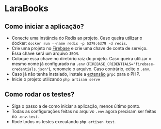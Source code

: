 # LaraBooks

## Como iniciar a aplicação?

- Conecte uma instância do Redis ao projeto. Caso queira utilizar o docker: `docker run --name redis -p 6379:6379 -d redis`.
- Crie uma projeto no [Firebase](https://console.firebase.google.com/u/0/) e crie uma chave de conta de serviço. Essa chave será um arquivo `JSON`.
- Coloque essa chave no diretório raiz do projeto. Caso queira utilizar o mesmo nome já configurado na `.env` (`FIREBASE_CREDENTIALS="firebase-credentials.json"`), renomeie o arquivo. Caso contrário, edite o `.env`.
- Caso já não tenha instalado, instale a [extensão](https://cloud.google.com/php/grpc?hl=pt-br) `grpc` para o PHP.
- Inicie o projeto utilizando `php artisan serve`

## Como rodar os testes?

- Siga o passo a de como iniciar a aplicação, menos último ponto.
- Todas as configurações feitas no arquivo `.env` agora precisam ser feitas no `.env.test`.
- Rode todos os testes executando `php artisan test`.
